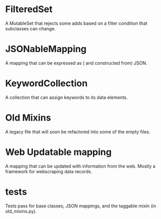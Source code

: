 # FilteredSet

A MutableSet that rejects some adds based on a filter condition that subclasses can change.

# JSONableMapping

A mapping that can be expressed as ( and constructed from) JSON.

# KeywordCollection

A collection that can assign keywords to its data elements.

# Old Mixins

A legacy file that will soon be refactored into some of the empty files.

# Web Updatable mapping

A mapping that can be updated with information from the web.  Mostly a framework for webscraping data records.

# tests
Tests pass for base classes, JSON mappings, and the taggable mixin (in old\_mixins.py).
